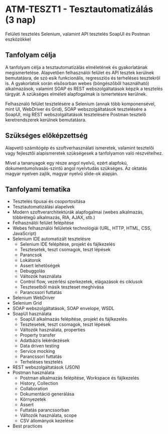 # ATM-TESZT1 - Tesztautomatizálás (3 nap)

Felületi tesztelés Selenium, valamint API tesztelés SoapUI és Postman eszközökkel

## Tanfolyam célja

A tanfolyam célja a tesztautomatizálás elméletének és gyakorlatának megismertetése.
Alapvetően felhasználói felület és API tesztek kerülnek bemutatásra, de szó esik
funkcionális, regressziós és terheléses tesztekről is. A gyakorlatok során elsősorban
webes (böngészőből használható) alkalmazások, valamint SOAP és REST webszolgáltatások
képzik a tesztelés tárgyát. A szükséges elméleti alapfogalmak is ismertetésre kerülnek.

Felhasználó felület tesztelésére a Selenium (annak több komponensével, mint UI, WebDriver és Grid),
SOAP webszolgáltatások tesztelésére a SoapUI, míg REST webszolgáltatások tesztelésére Postman
tesztelő keretrendszerek kerülnek bemutatásra.

## Szükséges előképzettség

Alapvető számítógép és szoftverhasználati ismeretek, valamint tesztelői vagy fejlesztői 
alapismeretek szükségesek a tanfolyamon való részvételhez.

Mivel a tananyagok egy
része angol nyelvű, ezért alapfokú, dokumentumolvasás-szintű angol
nyelvtudás szükséges. Az oktatás magyar nyelven zajlik, magyar nyelvű
slide-ok alapján.

## Tanfolyami tematika

* Tesztelés típusai és csoportosítása
* Tesztautomatizálási alapelvek
* Modern szoftverarchitektúrák alapfogalmai (webes alkalmazás, többrétegű alkalmazás, RIA, AJAX, stb.)
* Felhasználói felület felépítése
* Webes felhasználói felületek technológiái (URL, HTTP, HTML, CSS, JavaScript)
* Selenium IDE automatizált tesztelésre
    * Selenium IDE felépítése, projekt és fájlkezelés
    * Tesztesetek, teszt csomagok, teszt lépések
    * Parancsok
    * Lokátorok
    * Assert lehetőségek
    * Debuggolás
    * Változók használata
    * Control flow, vezérlési szerkezetek, elágazások és ciklusok
    * Tesztesetből másik teszteset meghívása
    * Parancssori futtatás
* Selenium WebDriver
* Selenium Grid
* SOAP webszolgáltatások, SOAP envelope, WSDL
* SoapUI használata
    * SoapUI alkalmazás felépítése, projekt és fájlkezelés
    * Tesztesetek, teszt csomagok, teszt lépések
    * Változók használata, properties
    * Property transfer
    * Adatbázis lekérdezések
    * Data driven testing
    * Service mocking
    * Parancssori futtatás
    * Terheléses tesztelés
* REST webszolgáltatások (JSON)
* Postman használata
    * Postman alkalmazás felépítése, Workspace és fájlkezelés
    * History, Collection
    * Collaboration
    * Dokumentáció generálása
    * Környezetek
    * Assert
    * Futtatás parancssorban
    * Változók használata, scope
    * CSV állományok kezelése
* Best practices